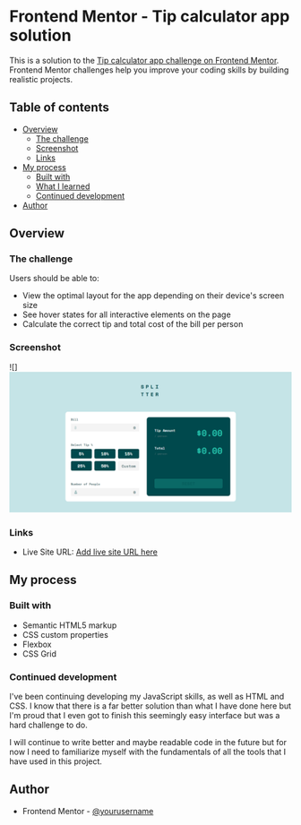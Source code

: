 # Frontend Mentor - Tip calculator app solution

This is a solution to the [Tip calculator app challenge on Frontend Mentor](https://www.frontendmentor.io/challenges/tip-calculator-app-ugJNGbJUX). Frontend Mentor challenges help you improve your coding skills by building realistic projects.

## Table of contents

- [Overview](#overview)
  - [The challenge](#the-challenge)
  - [Screenshot](#screenshot)
  - [Links](#links)
- [My process](#my-process)
  - [Built with](#built-with)
  - [What I learned](#what-i-learned)
  - [Continued development](#continued-development)
- [Author](#author)

## Overview

### The challenge

Users should be able to:

- View the optimal layout for the app depending on their device's screen size
- See hover states for all interactive elements on the page
- Calculate the correct tip and total cost of the bill per person

### Screenshot

![]![alt text](image.png)

### Links

- Live Site URL: [Add live site URL here](https://your-live-site-url.com)

## My process

### Built with

- Semantic HTML5 markup
- CSS custom properties
- Flexbox
- CSS Grid

### Continued development

I've been continuing developing my JavaScript skills, as well as HTML and CSS. I know that there is a far better solution than what I have done here but I'm proud that I even got to finish this seemingly easy interface but was a hard challenge to do.

I will continue to write better and maybe readable code in the future but for now I need to familiarize myself with the fundamentals of all the tools that I have used in this project.

## Author

- Frontend Mentor - [@yourusername](https://www.frontendmentor.io/profile/SoftPillow20)
